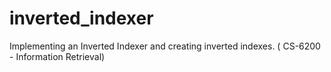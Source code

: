 # inverted_indexer
Implementing an Inverted Indexer and creating inverted indexes. ( CS-6200 - Information Retrieval)
